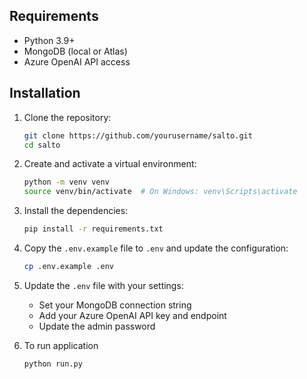 ## Requirements

- Python 3.9+
- MongoDB (local or Atlas)
- Azure OpenAI API access

## Installation

1. Clone the repository:
   ```bash
   git clone https://github.com/yourusername/salto.git
   cd salto
   ```

2. Create and activate a virtual environment:
   ```bash
   python -m venv venv
   source venv/bin/activate  # On Windows: venv\Scripts\activate
   ```

3. Install the dependencies:
   ```bash
   pip install -r requirements.txt
   ```

4. Copy the `.env.example` file to `.env` and update the configuration:
   ```bash
   cp .env.example .env
   ```

5. Update the `.env` file with your settings:
   - Set your MongoDB connection string
   - Add your Azure OpenAI API key and endpoint
   - Update the admin password

6. To run application
    ```bash
   python run.py
   ```

